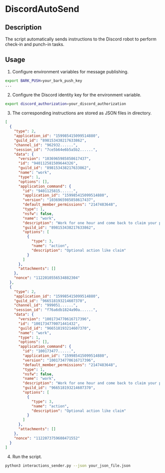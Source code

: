 # DiscordAutoSend

## Description

The script automatically sends instructions to the Discord robot to perform check-in and punch-in tasks.

## Usage

1. Configure environment variables for message publishing.

```bash
export BARK_PUSH=your_bark_push_key
...
```

2. Configure the Discord identity key for the environment variable.

```bash
export discord_authorization=your_discord_authorization
```

3. The corresponding instructions are stored as JSON files in directory.

```json
[
  {
    "type": 2,
    "application_id": "159985415099514880",
    "guild_id": "898153438217633862",
    "channel_id": "962932......",
    "session_id": "7ce5b64e6b5a5b2......",
    "data": {
      "version": "1036965985858617437",
      "id": "940112581509644326",
      "guild_id": "898153438217633862",
      "name": "work",
      "type": 1,
      "options": [],
      "application_command": {
        "id": "9401125815......",
        "application_id": "159985415099514880",
        "version": "1036965985858617437",
        "default_member_permissions": "2147483648",
        "type": 1,
        "nsfw": false,
        "name": "work",
        "description": "Work for one hour and come back to claim your paycheck",
        "guild_id": "898153438217633862",
        "options": [
          {
            "type": 3,
            "name": "action",
            "description": "Optional action like claim"
          }
        ]
      },
      "attachments": []
    },
    "nonce": "1122010556534882304"
  },
  {
    "type": 2,
    "application_id": "159985415099514880",
    "guild_id": "966518193214607370",
    "channel_id": "999051......",
    "session_id": "f76a6db1824a90a......",
    "data": {
      "version": "1001734770616717396",
      "id": "1001734770071441432",
      "guild_id": "966518193214607370",
      "name": "work",
      "type": 1,
      "options": [],
      "application_command": {
        "id": "100173477......",
        "application_id": "159985415099514880",
        "version": "1001734770616717396",
        "default_member_permissions": "2147483648",
        "type": 1,
        "nsfw": false,
        "name": "work",
        "description": "Work for one hour and come back to claim your paycheck",
        "guild_id": "966518193214607370",
        "options": [
          {
            "type": 3,
            "name": "action",
            "description": "Optional action like claim"
          }
        ]
      },
      "attachments": []
    },
    "nonce": "1122073759608471552"
  }
]
```

4. Run the script.

```bash
python3 interactions_sender.py --json your_json_file.json
```
